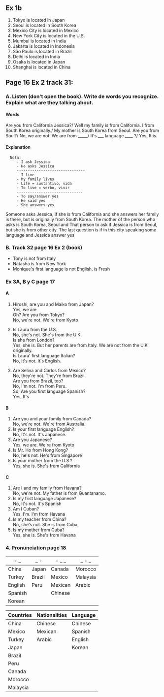 ## Ex 1b

1. Tokyo is located in Japan
2. Seoul is located in South Korea
3. Mexico City is located in Mexico
4. New York City is located in the U.S.
5. Mumbai is located in India
6. Jakarta is located in Indonesia
7. São Paulo is located in Brazil
8. Delhi is located in India
9. Osaka is located in Japan
10. Shanghai is located in China

## Page 16 Ex 2 track 31:

### A. Listen (don't open the book). Write de words you recognize. Explain what are they talking about.

#### Words

Are you from California Jessica?/
Well my family is from California. I from South Korea originally./
My mother is South Korea from Seoul. Are you from Soul?/
No, we are not. We are from \_\_\_\_\_/
It's \_\_\_ language \_\_\_\_ ?/
Yes, It is.

#### Explanation

      Nota:
         - I ask Jessica
         - He asks Jessica
         -------------------------------
         - I live
         - My family lives
         - Life = sustantivo, vida
         - To live = verbo, vivir
         ------------------------------
         - To say/answer yes
         - He said yes
         - She answers yes

Someone asks Jessica, if she is from California and she answers her family is there, but is originally from South Korea.
The mother of the person who asks is South Korea, Seoul and That person to ask if Jessica is from Seoul, but she is from other city.
The last question is if in this city speaking some language and Jessica answer yes

### B. Track 32 page 16 Ex 2 (book)

- Tony is not from Italy
- Natasha is from New York
- Monique's first language is not English, is Fresh

### Ex 3A, B y C page 17

#### A

1. Hiroshi, are you and Maiko from Japan?\
   Yes, we are\
   Oh? Are you from Tokyo?\
   No, we're not. We're from Kyoto

2. Is Laura from the U.S.\
   No, she's not. She's from the U.K.\
   Is she from London?\
   Yes, she is. But her parents are from Italy. We are not from the U.K originally.\
   Is Laura' first language Italian?\
   No, It's not. It's English.

3. Are Selina and Carlos from Mexico?\
   No, they're not. They're from Brazil.\
   Are you from Brazil, too?\
   No, I'm not. I'm from Peru.\
   So, Are you first language Spanish? \
   Yes, It's

#### B

1. Are you and your family from Canada?\
   No, we're not. We're from Australia.
2. Is your first language English?\
   No, It's not. It's Japanese.
3. Are you Japanese?\
   Yes, we are. We're from Kyoto
4. Is Mr. Ho from Hong Kong?\
   No, he's not. He's from Singapore
5. Is your mother from the U.S.?\
   Yes, she is. She's from California

#### C

1. Are I and my family from Havana?\
   No, we're not. My father is from Guantanamo.
2. Is my first language Japanese?\
   No, It's not. It's Spanish
3. Am I Cuban?\
   Yes, I'm. I'm from Havana
4. Is my teacher from China?\
   No, she's not. She is from Cuba
5. Is my mother from Cuba?\
   Yes, she is. She's from Havana

### 4. Pronunciation page 18

| - \_    | \_ -   | - \_ \_ | _ - _    |
| ------- | ------ | ------- | -------- |
| China   | Japan  | Canada  | Morocco  |
| Turkey  | Brazil | Mexico  | Malaysia |
| English | Peru   | Mexican | Arabic   |
| Spanish |        | Chinese |          |
| Korean  |        |         |          |

| Countries | Nationalities | Language |
| --------- | ------------- | -------- |
| China     | Chinese       | Chinese  |
| Mexico    | Mexican       | Spanish  |
| Turkey    | Arabic        | English  |
| Japan     |               | Korean   |
| Brazil    |               |          |
| Peru      |               |          |
| Canada    |               |          |
| Morocco   |               |          |
| Malaysia  |               |          |
